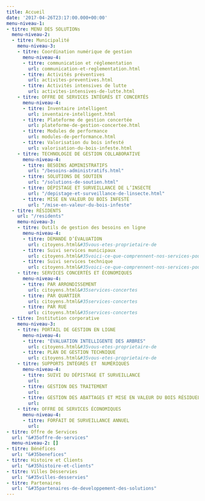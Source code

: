 ```yaml
---
title: Accueil
date: '2017-04-26T23:17:00.000+00:00'
menu-niveau-1:
- titre: MENU DES SOLUTIONs
  menu-niveau-2:
  - titre: Municipalité
    menu-niveau-3:
    - titre: Coordination numérique de gestion
      menu-niveau-4:
      - titre: communication et réglementation
        url: communication-et-reglementation.html
      - titre: Activités préventives
        url: activites-preventives.html
      - titre: Activités intensives de lutte
        url: activites-intensives-de-lutte.html
    - titre: OFFRE DE SERVICES INTÉGRÉS ET CONCERTÉS
      menu-niveau-4:
      - titre: Inventaire intelligent
        url: inventaire-intelligent.html
      - titre: Plateforme de gestion concertée
        url: plateforme-de-gestion-concertee.html
      - titre: Modules de performance
        url: modules-de-performance.html
      - titre: Valorisation du bois infesté
        url: valorisation-du-bois-infeste.html
    - titre: TECHNOLOGIE DE GESTION COLLABORATIVE
      menu-niveau-4:
      - titre: BESOINS ADMINISTRATIFS
        url: "/besoins-administratifs.html"
      - titre: SOLUTIONS DE SOUTIEN
        url: "/solutions-de-soutien.html"
      - titre: DÉPISTAGE ET SURVEILLANCE DE L’INSECTE
        url: "/depistage-et-surveillance-de-linsecte.html"
      - titre: MISE EN VALEUR DU BOIS INFESTÉ
        url: "/mise-en-valeur-du-bois-infeste"
  - titre: RÉSIDENTS
    url: "/residents"
    menu-niveau-3:
    - titre: Outils de gestion des besoins en ligne
      menu-niveau-4:
      - titre: DEMANDE D’ÉVALUATION
        url: citoyens.html&#35vous-etes-proprietaire-de
      - titre: Suivi services municipaux
        url: citoyens.html&#35voici-ce-que-comprennent-nos-services-pour
      - titre: Suivi services technique
        url: citoyens.html&#35voici-ce-que-comprennent-nos-services-pour
    - titre: SERVICES CONCERTÉS ET ÉCONOMIQUES
      menu-niveau-4:
      - titre: PAR ARRONDISSEMENT
        url: citoyens.html&#35services-concertes
      - titre: PAR QUARTIER
        url: citoyens.html&#35services-concertes
      - titre: PAR RUE
        url: citoyens.html&#35services-concertes
  - titre: Institution corporative
    menu-niveau-3:
    - titre: PORTAIL DE GESTION EN LIGNE
      menu-niveau-4:
      - titre: "ÉVALUATION INTELLIGENTE DES ARBRES"
        url: citoyens.html&#35vous-etes-proprietaire-de
      - titre: PLAN DE GESTION TECHNIQUE
        url: citoyens.html&#35vous-etes-proprietaire-de
    - titre: SUPPORTS INTÉGRÉS ET  NUMÉRIQUES
      menu-niveau-4:
      - titre: SUIVI DU DÉPISTAGE ET SURVEILLANCE
        url: 
      - titre: GESTION DES TRAITEMENT
        url: 
      - titre: GESTION DES ABATTAGES ET MISE EN VALEUR DU BOIS RÉSIDUEL
        url: 
    - titre: OFFRE DE SERVICES ÉCONOMIQUES
      menu-niveau-4:
      - titre: FORFAIT DE SURVEILLANCE ANNUEL
        url: 
- titre: Offre de Services
  url: "&#35offre-de-services"
  menu-niveau-2: []
- titre: Bénéfices
  url: "&#35benefices"
- titre: Histoire et Clients
  url: "&#35histoire-et-clients"
- titre: Villes Désservies
  url: "&#35villes-desservies"
- titre: Partenaires
  url: "&#35partenaires-de-developpement-des-solutions"
---
```


